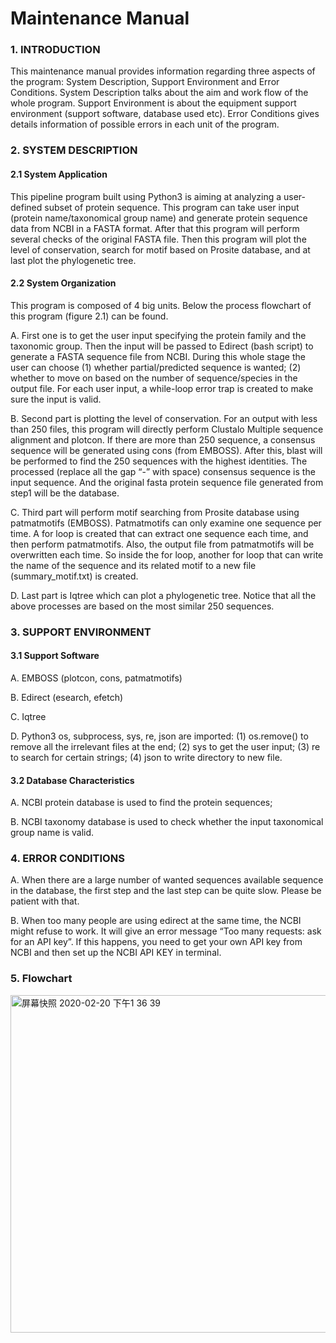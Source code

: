 # Maintenance Manual
### 1. INTRODUCTION

This maintenance manual provides information regarding three aspects of the program: System Description, Support Environment and Error Conditions.
System Description talks about the aim and work flow of the whole program. Support Environment is about the equipment support environment (support software, database used etc). Error Conditions gives details information of possible errors in each unit of the program.

### 2. SYSTEM DESCRIPTION

#### 2.1 System Application
This pipeline program built using Python3 is aiming at analyzing a user-defined subset of protein sequence. This program can take user input (protein name/taxonomical group name) and generate protein sequence data from NCBI in a FASTA format. After that this program will perform several checks of the original FASTA file. Then this program will plot the level of conservation, search for motif based on Prosite database, and at last plot the phylogenetic tree.

#### 2.2 System Organization
This program is composed of 4 big units. Below the process flowchart of this program (figure 2.1) can be found.

A. First one is to get the user input specifying the protein family and the taxonomic
group. Then the input will be passed to Edirect (bash script) to generate a FASTA sequence file from NCBI. During this whole stage the user can choose (1) whether partial/predicted sequence is wanted; (2) whether to move on based on the number of sequence/species in the output file. For each user input, a while-loop error trap is created to make sure the input is valid.

B. Second part is plotting the level of conservation. For an output with less than 250 files, this program will directly perform Clustalo Multiple sequence alignment and plotcon. If there are more than 250 sequence, a consensus sequence will be generated using cons (from EMBOSS). After this, blast will be performed to find the 250 sequences with the highest identities. The processed (replace all the gap “-” with space) consensus sequence is the input sequence. And the original fasta protein sequence file generated from step1 will be the database.

C. Third part will perform motif searching from Prosite database using patmatmotifs (EMBOSS). Patmatmotifs can only examine one sequence per time. A for loop is created that can extract one sequence each time, and then perform patmatmotifs. Also, the output file from patmatmotifs will be overwritten each time. So inside the for loop, another for loop that can write the name of the sequence and its related motif to a new file (summary_motif.txt) is created.

D. Last part is Iqtree which can plot a phylogenetic tree. Notice that all the above processes are based on the most similar 250 sequences.

### 3. SUPPORT ENVIRONMENT
#### 3.1 Support Software
A. EMBOSS (plotcon, cons, patmatmotifs)

B. Edirect (esearch, efetch)

C. Iqtree

D. Python3 os, subprocess, sys, re, json are imported: (1) os.remove() to remove all the irrelevant files at the end; (2) sys to get the user input; (3) re to search for certain strings; (4) json to write directory to new file.

#### 3.2 Database Characteristics
A. NCBI protein database is used to find the protein sequences;

B. NCBI taxonomy database is used to check whether the input taxonomical group
name is valid.

### 4. ERROR CONDITIONS
A. When there are a large number of wanted sequences available sequence in the database, the first step and the last step can be quite slow. Please be patient with that.

B. When too many people are using edirect at the same time, the NCBI might refuse to work. It will give an error message “Too many requests: ask for an API key”. If this happens, you need to get your own API key from NCBI and then set up the NCBI API KEY in terminal.

### 5. Flowchart

<img width="540" alt="屏幕快照 2020-02-20 下午1 36 39" src="https://user-images.githubusercontent.com/46657555/74938544-1b127780-53e6-11ea-90ac-d0c7de326bdd.png">
